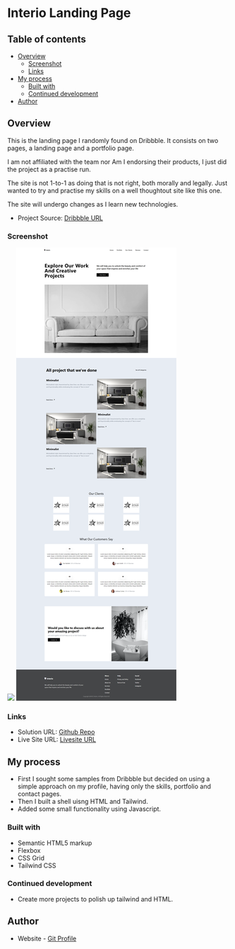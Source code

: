 # Interio Landing Page

## Table of contents

- [Overview](#overview)
  - [Screenshot](#screenshot)
  - [Links](#links)
- [My process](#my-process)
  - [Built with](#built-with)
  - [Continued development](#continued-development)
- [Author](#author)

## Overview

This is the landing page I randomly found on Dribbble. It consists on two pages, a landing page and a portfolio page.

I am not affiliated with the team nor Am I endorsing their products, I just did the project as a practise run.

The site is not 1-to-1 as doing that is not right, both morally and legally. Just wanted to try and practise my skills on a
well thoughtout site like this one.

The site will undergo changes as I learn new technologies. 

- Project Source: [Dribbble URL](https://dribbble.com/shots/21087328-Interio-Interior-Design-Landing-Page)


### Screenshot

![](./build/img/Interio%20Landing%20Page.png)
![](./build/img/Interio%20-%20Portfolios.png)

### Links

- Solution URL: [Github Repo](https://github.com/Robert-Thaiyah/personal-portfolio)
- Live Site URL: [Livesite URL](https://interio-landing.netlify.app/)

## My process

- First I sought some samples from Dribbble but decided on using a simple approach on my profile, having only the skills, portfolio and contact pages.
- Then I built a shell uisng HTML and Tailwind.
- Added some small functionality using Javascript.
### Built with

- Semantic HTML5 markup
- Flexbox
- CSS Grid
- Tailwind CSS

### Continued development

- Create more projects to polish up tailwind and HTML.

## Author

- Website - [Git Profile](https://github.com/Robert-Thaiyah)


